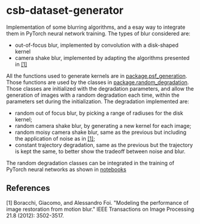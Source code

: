 # csb-dataset-generator

Implementation of some blurring algorithms, and a esay way to integrate them in PyTorch neural network training. The types of blur considered are:

* out-of-focus blur, implemented by convolution with a disk-shaped kernel
* camera shake blur, implemented by adapting the algorithms presented in [[1]](#1)

All the functions used to generate kernels are in [package.psf_generation](package/psf_generation). Those functions are used by the classes in [package.random_degradation](package/random_degradation). Those classes are initialized with the degradation parameters, and allow the generation of images with a random degradation each time, within the parameters set during the initialization. The degradation implemented are:

* random out of focus blur, by picking a range of radiuses for the disk kernel;
* random camera shake blur, by generating a new kernel for each image;
* random moisy camera shake blur, same as the previous but including the application of noise as in [[1]](#1);
* constant trajectory degradation, same as the previous but the trajectory is kept the same, to better show the tradeoff between noise and blur.

The random degradation classes can be integrated in the training of PyTorch neural networks as shown in [notebooks](notebooks)



## References
<a id="1">[1]</a> 
Boracchi, Giacomo, and Alessandro Foi. "Modeling the performance of image restoration from motion blur." IEEE Transactions on Image Processing 21.8 (2012): 3502-3517.